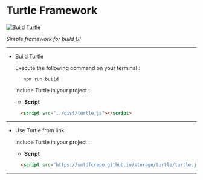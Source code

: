 # Turtle Framework
[![Build Turtle](https://github.com/smtdfc/Turtle/actions/workflows/webpack.yml/badge.svg)](https://github.com/smtdfc/Turtle/actions/workflows/webpack.yml)

*Simple framework for build UI*
***
- Build Turtle

  Execute the following command on your terminal :
  ```
     npm run build
  ```
  Include Turtle in your project :
    
  + **Script**
  ``` html
    <script src="../dist/turtle.js"></script>
  ```
    
 
***
- Use Turtle from link

  Include Turtle in your project :
  
  + **Script**
  ``` html
    <script src="https://smtdfcrepo.github.io/storage/turtle/turtle.js"></script>
  ```


*** 

